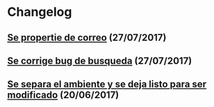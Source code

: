 # Changelog

## [Se propertie de correo](!3) (27/07/2017)

## [Se corrige bug de busqueda](!2) (27/07/2017)

## [Se separa el ambiente y se deja listo para ser modificado](!1) (20/06/2017)